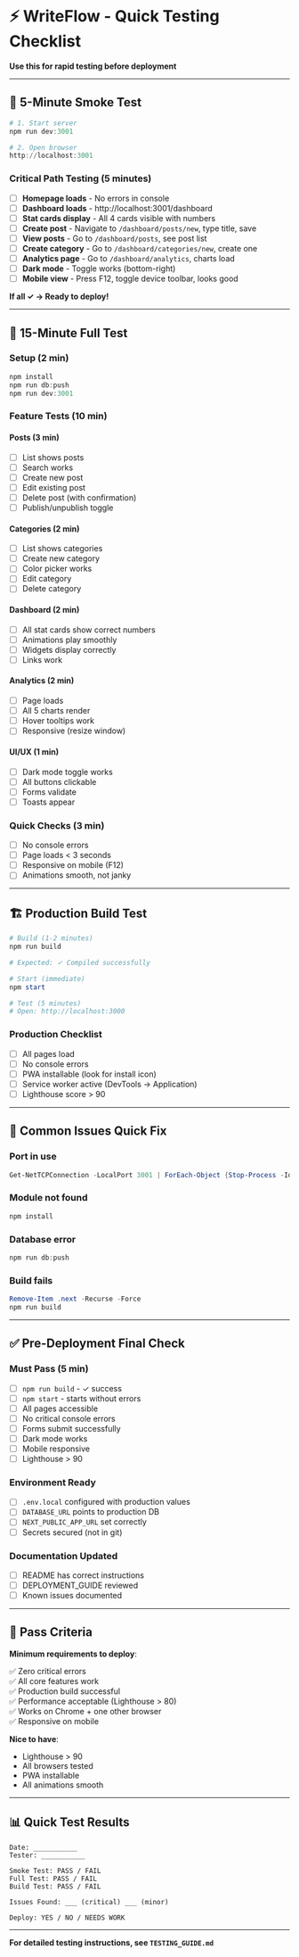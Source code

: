# ⚡ WriteFlow - Quick Testing Checklist

**Use this for rapid testing before deployment**

---

## 🚀 5-Minute Smoke Test

```powershell
# 1. Start server
npm run dev:3001

# 2. Open browser
http://localhost:3001
```

### Critical Path Testing (5 minutes)

- [ ] **Homepage loads** - No errors in console
- [ ] **Dashboard loads** - http://localhost:3001/dashboard
- [ ] **Stat cards display** - All 4 cards visible with numbers
- [ ] **Create post** - Navigate to `/dashboard/posts/new`, type title, save
- [ ] **View posts** - Go to `/dashboard/posts`, see post list
- [ ] **Create category** - Go to `/dashboard/categories/new`, create one
- [ ] **Analytics page** - Go to `/dashboard/analytics`, charts load
- [ ] **Dark mode** - Toggle works (bottom-right)
- [ ] **Mobile view** - Press F12, toggle device toolbar, looks good

**If all ✓ → Ready to deploy!**

---

## 🧪 15-Minute Full Test

### Setup (2 min)

```powershell
npm install
npm run db:push
npm run dev:3001
```

### Feature Tests (10 min)

#### Posts (3 min)

- [ ] List shows posts
- [ ] Search works
- [ ] Create new post
- [ ] Edit existing post
- [ ] Delete post (with confirmation)
- [ ] Publish/unpublish toggle

#### Categories (2 min)

- [ ] List shows categories
- [ ] Create new category
- [ ] Color picker works
- [ ] Edit category
- [ ] Delete category

#### Dashboard (2 min)

- [ ] All stat cards show correct numbers
- [ ] Animations play smoothly
- [ ] Widgets display correctly
- [ ] Links work

#### Analytics (2 min)

- [ ] Page loads
- [ ] All 5 charts render
- [ ] Hover tooltips work
- [ ] Responsive (resize window)

#### UI/UX (1 min)

- [ ] Dark mode toggle works
- [ ] All buttons clickable
- [ ] Forms validate
- [ ] Toasts appear

### Quick Checks (3 min)

- [ ] No console errors
- [ ] Page loads < 3 seconds
- [ ] Responsive on mobile (F12)
- [ ] Animations smooth, not janky

---

## 🏗️ Production Build Test

```powershell
# Build (1-2 minutes)
npm run build

# Expected: ✓ Compiled successfully

# Start (immediate)
npm start

# Test (5 minutes)
# Open: http://localhost:3000
```

### Production Checklist

- [ ] All pages load
- [ ] No console errors
- [ ] PWA installable (look for install icon)
- [ ] Service worker active (DevTools → Application)
- [ ] Lighthouse score > 90

---

## 🐛 Common Issues Quick Fix

### Port in use

```powershell
Get-NetTCPConnection -LocalPort 3001 | ForEach-Object {Stop-Process -Id $_.OwningProcess -Force}
```

### Module not found

```powershell
npm install
```

### Database error

```powershell
npm run db:push
```

### Build fails

```powershell
Remove-Item .next -Recurse -Force
npm run build
```

---

## ✅ Pre-Deployment Final Check

### Must Pass (5 min)

- [ ] `npm run build` - ✓ success
- [ ] `npm start` - starts without errors
- [ ] All pages accessible
- [ ] No critical console errors
- [ ] Forms submit successfully
- [ ] Dark mode works
- [ ] Mobile responsive
- [ ] Lighthouse > 90

### Environment Ready

- [ ] `.env.local` configured with production values
- [ ] `DATABASE_URL` points to production DB
- [ ] `NEXT_PUBLIC_APP_URL` set correctly
- [ ] Secrets secured (not in git)

### Documentation Updated

- [ ] README has correct instructions
- [ ] DEPLOYMENT_GUIDE reviewed
- [ ] Known issues documented

---

## 🎯 Pass Criteria

**Minimum requirements to deploy**:

✅ Zero critical errors  
✅ All core features work  
✅ Production build successful  
✅ Performance acceptable (Lighthouse > 80)  
✅ Works on Chrome + one other browser  
✅ Responsive on mobile

**Nice to have**:

- Lighthouse > 90
- All browsers tested
- PWA installable
- All animations smooth

---

## 📊 Quick Test Results

```
Date: ___________
Tester: ___________

Smoke Test: PASS / FAIL
Full Test: PASS / FAIL
Build Test: PASS / FAIL

Issues Found: ___ (critical) ___ (minor)

Deploy: YES / NO / NEEDS WORK
```

---

**For detailed testing instructions, see `TESTING_GUIDE.md`**
